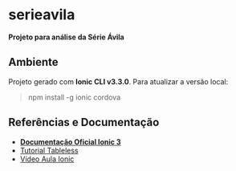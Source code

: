 # serieavila

**Projeto para análise da Série Ávila**

## Ambiente 
Projeto gerado com **Ionic CLI v3.3.0**. Para atualizar a versão local:
> npm install -g ionic cordova


## Referências e Documentação
* [**Documentação Oficial Ionic 3**](https://ionicframework.com/docs/)
* [Tutorial Tableless](https://tableless.com.br/criando-uma-aplicacao-movel-com-ionic-2-e-angular-2-em-dez-passos/)
* [Vídeo Aula Ionic](https://www.youtube.com/watch?v=lv_n3sDpXAc)